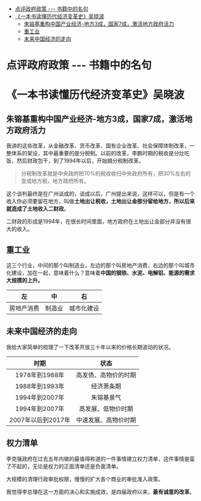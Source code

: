 <!-- TOC -->

- [点评政府政策 --- 书籍中的名句](#点评政府政策-----书籍中的名句)
- [《一本书读懂历代经济变革史》吴晓波](#一本书读懂历代经济变革史吴晓波)
    - [朱镕基重构中国产业经济-地方3成，国家7成，激活地方政府活力](#朱镕基重构中国产业经济-地方3成国家7成激活地方政府活力)
    - [重工业](#重工业)
    - [未来中国经济的走向](#未来中国经济的走向)

<!-- /TOC -->

# 点评政府政策 --- 书籍中的名句

# 《一本书读懂历代经济变革史》吴晓波

## 朱镕基重构中国产业经济-地方3成，国家7成，激活地方政府活力


我讲的这些改革，从金融改革、货币改革、国有企业改革、社会保障体制改革，一整体系的架设，其中最重要的是分税制。以前的改革，李鹏时期的税收是分灶吃饭，然后财政包干，到了1994年以后，开始搞分税制改革。

>分税制改革就是中央政府把70%的税收收归中央政府所有，把30%左右的变成地方税，地方政府所有。

这个谈判最终是在广州谈成的，谈成以后，广州提出来说，这样可以，但是有一个收入你必须要留在地方，叫做**土地出让税收，土地出让金部分留给地方，所以后来就造成了土地收入二财政**。

二财政的形成是1994年，在很长时间里面，地方政府在土地出让金部分并没有很大的收入。

## 重工业

这三个行业，中间的那个叫制造业，左边的那个叫房地产消费，右边的那个叫城市化建设，加在一起，意味着什么？意味着**中国的钢铁、水泥、电解铝、能源的需求大规模的上升。**

左|中|右
:---:|:---:|:---:
房地产消费|制造业|城市化建设


## 未来中国经济的走向

我给大家简单的梳理了一下改革开放三十年以来的价格长期波动的状况。

时期|状态
:---:|:---:
1978年到1988年|高发债、高物价的时期
1988年到1993年|经济萧条期
1994年到2007年|朱镕基景气
1994年到2007年|高发展、低物价时期
2007年以后到2017年|中速发展、高物价时期

 ## 权力清单

 李克强政府在过去五年内做的最值得称道的一件事情建立权力清单，这件事情是蛮了不起的，无论是权力的正面清单还是负面清单。
 
 大规模的清理行政审批权限，慢慢的扩大各个商业的审批准入政策。
 
 我觉得李总理在这一方面的决心和实施成效，是四届政府以来，**最有诚意的改革**。

 # 